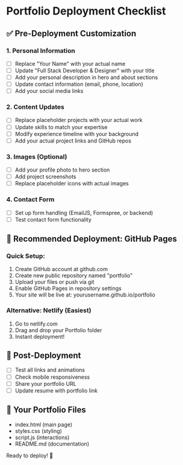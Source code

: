 # Portfolio Deployment Checklist

## ✅ Pre-Deployment Customization

### 1. Personal Information
- [ ] Replace "Your Name" with your actual name
- [ ] Update "Full Stack Developer & Designer" with your title
- [ ] Add your personal description in hero and about sections
- [ ] Update contact information (email, phone, location)
- [ ] Add your social media links

### 2. Content Updates
- [ ] Replace placeholder projects with your actual work
- [ ] Update skills to match your expertise
- [ ] Modify experience timeline with your background
- [ ] Add your actual project links and GitHub repos

### 3. Images (Optional)
- [ ] Add your profile photo to hero section
- [ ] Add project screenshots
- [ ] Replace placeholder icons with actual images

### 4. Contact Form
- [ ] Set up form handling (EmailJS, Formspree, or backend)
- [ ] Test contact form functionality

## 🚀 Recommended Deployment: GitHub Pages

### Quick Setup:
1. Create GitHub account at github.com
2. Create new public repository named "portfolio"
3. Upload your files or push via git
4. Enable GitHub Pages in repository settings
5. Your site will be live at: yourusername.github.io/portfolio

### Alternative: Netlify (Easiest)
1. Go to netlify.com
2. Drag and drop your Portfolio folder
3. Instant deployment!

## 📝 Post-Deployment
- [ ] Test all links and animations
- [ ] Check mobile responsiveness
- [ ] Share your portfolio URL
- [ ] Update resume with portfolio link

## 🔗 Your Portfolio Files
- index.html (main page)
- styles.css (styling)
- script.js (interactions)
- README.md (documentation)

Ready to deploy! 🎉